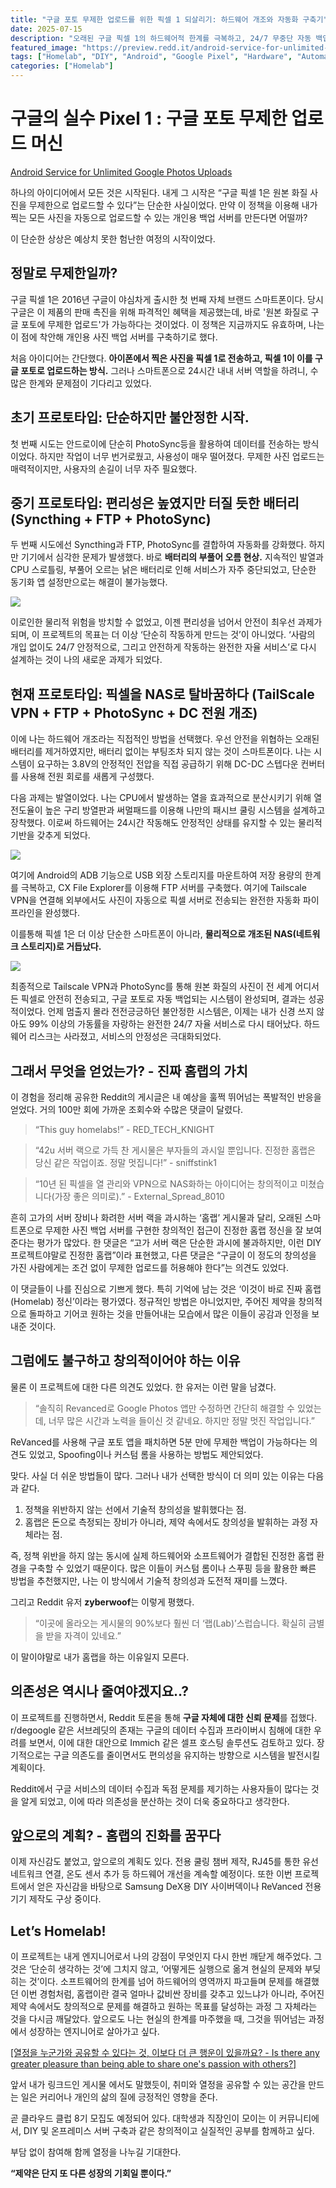 ```yaml
---
title: "구글 포토 무제한 업로드를 위한 픽셀 1 되살리기: 하드웨어 개조와 자동화 구축기"
date: 2025-07-15
description: "오래된 구글 픽셀 1의 하드웨어적 한계를 극복하고, 24/7 무중단 자동 백업 서버로 재탄생시킨 과정을 기록합니다. 배터리 제거, 전원부 개조, 쿨링 시스템 설계 등 창의적인 문제 해결 과정을 공유합니다."
featured_image: "https://preview.redd.it/android-service-for-unlimited-google-photos-uploads-v0-5vwc4c29qxcf1.png?width=1080&crop=smart&auto=webp&s=57728f4ad0bc0166b23b77876993cb3390ef1c02"
tags: ["Homelab", "DIY", "Android", "Google Pixel", "Hardware", "Automation", "Backup", "Tailscale", "Engineering"]
categories: ["Homelab"]
---
```


# 구글의 실수 Pixel 1 : 구글  포토 무제한 업로드 머신

[Android Service for Unlimited Google Photos Uploads](https://www.reddit.com/r/homelab/comments/1m04ix4/android_service_for_unlimited_google_photos/?utm_source=share&utm_medium=web3x&utm_name=web3xcss&utm_term=1&utm_content=share_button)

하나의 아이디어에서 모든 것은 시작된다. 내게 그 시작은 “구글 픽셀 1은 원본 화질 사진을 무제한으로 업로드할 수 있다”는 단순한 사실이었다. 만약 이 정책을 이용해 내가 찍는 모든 사진을 자동으로 업로드할 수 있는 개인용 백업 서버를 만든다면 어떨까?

이 단순한 상상은 예상치 못한 험난한 여정의 시작이었다.

## **정말로 무제한일까?**

구글 픽셀 1은 2016년 구글이 야심차게 출시한 첫 번째 자체 브랜드 스마트폰이다. 당시 구글은 이 제품의 판매 촉진을 위해 파격적인 혜택을 제공했는데, 바로 '원본 화질로 구글 포토에 무제한 업로드'가 가능하다는 것이었다. 이 정책은 지금까지도 유효하며, 나는 이 점에 착안해 개인용 사진 백업 서버를 구축하기로 했다.

처음 아이디어는 간단했다. **아이폰에서 찍은 사진을 픽셀 1로 전송하고, 픽셀 1이 이를 구글 포토로 업로드하는 방식.** 그러나 스마트폰으로 24시간 내내 서버 역할을 하려니, 수많은 한계와 문제점이 기다리고 있었다.

## **초기 프로토타입: 단순하지만 불안정한 시작.**

첫 번째 시도는 안드로이에 단순히 PhotoSync등을 활용하여 데이터를 전송하는 방식이었다. 하지만 작업이 너무 번거로웠고, 사용성이 매우 떨어졌다. 무제한 사진 업로드는 매력적이지만, 사용자의 손길이 너무 자주 필요했다.

## **중기 프로토타입: 편리성은 높였지만 터질 듯한 배터리 (Syncthing + FTP + PhotoSync)**

두 번째 시도에선 Syncthing과 FTP, PhotoSync를 결합하여 자동화를 강화했다. 하지만 기기에서 심각한 문제가 발생했다. 바로 **배터리의 부풀어 오름 현상.** 지속적인 발열과 CPU 스로틀링, 부풀어 오르는 낡은 배터리로 인해 서비스가 자주 중단되었고, 단순한 동기화 앱 설정만으로는 해결이 불가능했다.

![](https://preview.redd.it/android-service-for-unlimited-google-photos-uploads-v0-1rfjm08cqxcf1.png?width=1080&crop=smart&auto=webp&s=4161d782d30d7ff94dd669e2af4f20ab46354d4f)

이로인한 물리적 위험을 방치할 수 없었고, 이젠 편리성을 넘어서 안전이 최우선 과제가 되며, 이 프로젝트의 목표는 더 이상 ‘단순히 작동하게 만드는 것’이 아니었다. ‘사람의 개입 없이도 24/7 안정적으로, 그리고 안전하게 작동하는 완전한 자율 서비스’로 다시 설계하는 것이 나의 새로운 과제가 되었다.

## **현재 프로토타입: 픽셀을 NAS로 탈바꿈하다 (TailScale VPN + FTP + PhotoSync + DC 전원 개조)**

이에 나는 하드웨어 개조라는 직접적인 방법을 선택했다. 우선 안전을 위협하는 오래된 배터리를 제거하였지만, 배터리 없이는 부팅조차 되지 않는 것이 스마트폰이다. 나는 시스템이 요구하는 3.8V의 안정적인 전압을 직접 공급하기 위해 DC-DC 스텝다운 컨버터를 사용해 전원 회로를 새롭게 구성했다.

다음 과제는 발열이었다. 나는 CPU에서 발생하는 열을 효과적으로 분산시키기 위해 열전도율이 높은 구리 방열판과 써멀패드를 이용해 나만의 패시브 쿨링 시스템을 설계하고 장착했다. 이로써 하드웨어는 24시간 작동해도 안정적인 상태를 유지할 수 있는 물리적 기반을 갖추게 되었다.

![](https://preview.redd.it/android-service-for-unlimited-google-photos-uploads-v0-5vwc4c29qxcf1.png?width=1080&crop=smart&auto=webp&s=57728f4ad0bc0166b23b77876993cb3390ef1c02)

여기에 Android의 ADB 기능으로 USB 외장 스토리지를 마운트하여 저장 용량의 한계를 극복하고, CX File Explorer를 이용해 FTP 서버를 구축했다. 여기에 Tailscale VPN을 연결해 외부에서도 사진이 자동으로 픽셀 서버로 전송되는 완전한 자동화 파이프라인을 완성했다.

이를통해 픽셀 1은 더 이상 단순한 스마트폰이 아니라, **물리적으로 개조된 NAS(네트워크 스토리지)로 거듭났다.**

![](https://preview.redd.it/android-service-for-unlimited-google-photos-uploads-v0-q9e7pg5luxcf1.png?width=1080&crop=smart&auto=webp&s=2b0146bb8bcc0005a71777591324177f67327ca2)

최종적으로 Tailscale VPN과 PhotoSync를 통해 원본 화질의 사진이 전 세계 어디서든 픽셀로 안전히 전송되고, 구글 포토로 자동 백업되는 시스템이 완성되며, 결과는 성공적이었다. 언제 멈출지 몰라 전전긍긍하던 불안정한 시스템은, 이제는 내가 신경 쓰지 않아도 99% 이상의 가동률을 자랑하는 완전한 24/7 자율 서비스로 다시 태어났다. 하드웨어 리스크는 사라졌고, 서비스의 안정성은 극대화되었다.

## **그래서 무엇을 얻었는가? - 진짜 홈랩의 가치**

이 경험을 정리해 공유한 Reddit의 게시글은 내 예상을 훌쩍 뛰어넘는 폭발적인 반응을 얻었다. 거의 100만 회에 가까운 조회수와 수많은 댓글이 달렸다.

> “This guy homelabs!” - RED_TECH_KNIGHT

> “42u 서버 랙으로 가득 찬 게시물은 부자들의 과시일 뿐입니다. 진정한 홈랩은 당신 같은 작업이죠. 정말 멋집니다!” - sniffstink1

> “10년 된 픽셀을 열 관리와 VPN으로 NAS화하는 아이디어는 창의적이고 미쳤습니다(가장 좋은 의미로).” - External_Spread_8010

흔히 고가의 서버 장비나 화려한 서버 랙을 과시하는 ‘홈랩’ 게시물과 달리, 오래된 스마트폰으로 무제한 사진 백업 서버를 구현한 창의적인 접근이 진정한 홈랩 정신을 잘 보여준다는 평가가 많았다. 한 댓글은 “고가 서버 랙은 단순한 과시에 불과하지만, 이런 DIY 프로젝트야말로 진정한 홈랩”이라 표현했고, 다른 댓글은 “구글이 이 정도의 창의성을 가진 사람에게는 조건 없이 무제한 업로드를 허용해야 한다”는 의견도 있었다.

이 댓글들이 나를 진심으로 기쁘게 했다. 특히 기억에 남는 것은 ‘이것이 바로 진짜 홈랩(Homelab) 정신’이라는 평가였다. 정규적인 방법은 아니었지만, 주어진 제약을 창의적으로 돌파하고 기어코 원하는 것을 만들어내는 모습에서 많은 이들이 공감과 인정을 보내준 것이다.

## **그럼에도 불구하고 창의적이어야 하는 이유**

물론 이 프로젝트에 대한 다른 의견도 있었다. 한 유저는 이런 말을 남겼다.

> “솔직히 Revanced로 Google Photos 앱만 수정하면 간단히 해결할 수 있었는데, 너무 많은 시간과 노력을 들이신 것 같네요. 하지만 정말 멋진 작업입니다.”

ReVanced를 사용해 구글 포토 앱을 패치하면 5분 만에 무제한 백업이 가능하다는 의견도 있었고, Spoofing이나 커스텀 롬을 사용하는 방법도 제안되었다. 

맞다. 사실 더 쉬운 방법들이 많다. 그러나 내가 선택한 방식이 더 의미 있는 이유는 다음과 같다.

1. 정책을 위반하지 않는 선에서 기술적 창의성을 발휘했다는 점.
2. 홈랩은 돈으로 측정되는 장비가 아니라, 제약 속에서도 창의성을 발휘하는 과정 자체라는 점.

즉, 정책 위반을 하지 않는 동시에 실제 하드웨어와 소프트웨어가 결합된 진정한 홈랩 환경을 구축할 수 있었기 때문이다. 많은 이들이 커스텀 롬이나 스푸핑 등을 활용한 빠른 방법을 추천했지만, 나는 이 방식에서 기술적 창의성과 도전적 재미를 느꼈다.

그리고 Reddit 유저 **zyberwoof**는 이렇게 평했다.

> “이곳에 올라오는 게시물의 90%보다 훨씬 더 ‘랩(Lab)’스럽습니다. 확실히 금별을 받을 자격이 있네요.”

이 말이야말로 내가 홈랩을 하는 이유일지 모른다.

## 의존성은 역시나 줄여야겠지요..?

이 프로젝트를 진행하면서, Reddit 토론을 통해 **구글 자체에 대한 신뢰 문제**를 접했다. r/degoogle 같은 서브레딧의 존재는 구글의 데이터 수집과 프라이버시 침해에 대한 우려를 보면서, 이에 대한 대안으로 Immich 같은 셀프 호스팅 솔루션도 검토하고 있다. 장기적으로는 구글 의존도를 줄이면서도 편의성을 유지하는 방향으로 시스템을 발전시킬 계획이다.

Reddit에서 구글 서비스의 데이터 수집과 독점 문제를 제기하는 사용자들이 많다는 것을 알게 되었고, 이에 따라 의존성을 분산하는 것이 더욱 중요하다고 생각한다.

## **앞으로의 계획? - 홈랩의 진화를 꿈꾸다**

이제 자신감도 붙었고, 앞으로의 계획도 있다. 전용 쿨링 챔버 제작, RJ45를 통한 유선 네트워크 연결, 온도 센서 추가 등 하드웨어 개선을 계속할 예정이다. 또한 이번 프로젝트에서 얻은 자신감을 바탕으로 Samsung DeX용 DIY 사이버덱이나 ReVanced 전용 기기 제작도 구상 중이다.

## **Let’s Homelab!**

이 프로젝트는 내게 엔지니어로서 나의 강점이 무엇인지 다시 한번 깨닫게 해주었다. 그것은 ‘단순히 생각하는 것’에 그치지 않고, ‘어떻게든 실행으로 옮겨 현실의 문제와 부딪히는 것’이다. 소프트웨어의 한계를 넘어 하드웨어의 영역까지 파고들며 문제를 해결했던 이번 경험처럼, 홈랩이란 결국 얼마나 값비싼 장비를 갖추고 있느냐가 아니라, 주어진 제약 속에서도 창의적으로 문제를 해결하고 원하는 목표를 달성하는 과정 그 자체라는 것을 다시금 깨달았다. 앞으로도 나는 현실의 한계를 마주했을 때, 그것을 뛰어넘는 과정에서 성장하는 엔지니어로 살아가고 싶다.

[[열정을 누군가와 공유할 수 있다는 것, 이보다 더 큰 행운이 있을까요? - Is there any greater pleasure than being able to share one's passion with others?]](https://www.linkedin.com/pulse/%EC%97%B4%EC%A0%95%EC%9D%84-%EB%88%84%EA%B5%B0%EA%B0%80%EC%99%80-%EA%B3%B5%EC%9C%A0%ED%95%A0-%EC%88%98-%EC%9E%88%EB%8B%A4%EB%8A%94-%EA%B2%83-%EC%9D%B4%EB%B3%B4%EB%8B%A4-%EB%8D%94-%ED%81%B0-%ED%96%89%EC%9A%B4%EC%9D%B4-%EC%9E%88%EC%9D%84%EA%B9%8C%EC%9A%94-any-greater-pleasure-so-uv0vc)

앞서 내가 링크드인 게시물 에서도 말했듯이, 취미와 열정을 공유할 수 있는 공간을 만드는 일은 커리어나 개인의 삶의 질에 긍정적인 영향을 준다.

곧 클라우드 클럽 8기 모집도 예정되어 있다. 대학생과 직장인이 모이는 이 커뮤니티에서, DIY 및 온프레미스 서버 구축과 같은 창의적이고 실질적인 공부를 함께하고 싶다.

부담 없이 참여해 함께 열정을 나누길 기대한다.

**“제약은 단지 또 다른 성장의 기회일 뿐이다.”**